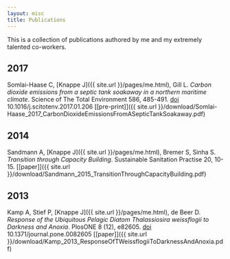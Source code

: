 ```yaml
---
layout: misc
title: Publications
---
```


This is a collection of publications authored by me and my extremely talented co-workers.

## 2017
Somlai-Haase C, [Knappe J]({{ site.url }}/pages/me.html), Gill L. *Carbon dioxide emissions from a septic tank soakaway in a northern maritime climate*. Science of The Total Environment 586, 485-491. [doi](https://doi.org/10.1016/j.scitotenv.2017.01.206) 10.1016/j.scitotenv.2017.01.206 [[pre-print]]({{ site.url }}/download/Somlai-Haase_2017_CarbonDioxideEmissionsFromASepticTankSoakaway.pdf)

## 2014
Sandmann A, [Knappe J]({{ site.url }}/pages/me.html), Bremer S, Sinha S. *Transition through Capacity Building*. Sustainable Sanitation Practise 20, 10-15. [[paper]]({{ site.url }}/download/Sandmann_2015_TransitionThroughCapacityBuilding.pdf)

## 2013
Kamp A, Stief P, [Knappe J]({{ site.url }}/pages/me.html), de Beer D. *Response of the Ubiquitous Pelagic Diatom Thalassiosira weissflogii to Darkness and Anoxia*. PlosONE 8 (12), e82605. [doi](https://doi.org/10.1371/journal.pone.0082605) 10.1371/journal.pone.0082605 [[paper]]({{ site.url }}/download/Kamp_2013_ResponseOfTWeissflogiiToDarknessAndAnoxia.pdf)